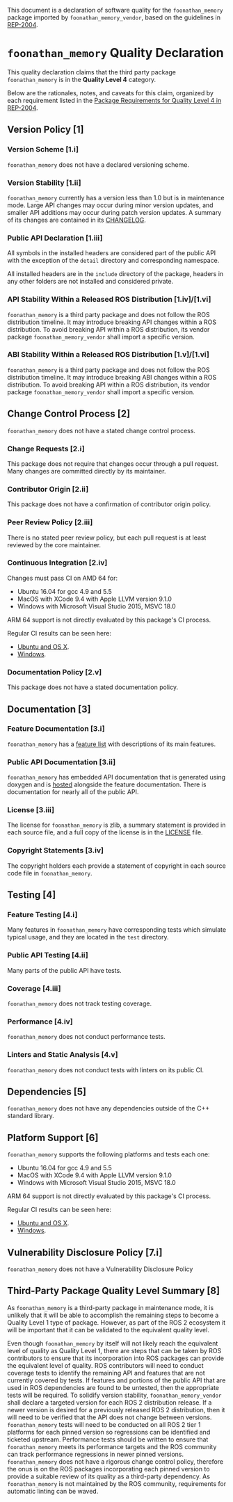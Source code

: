 This document is a declaration of software quality for the `foonathan_memory` package imported by `foonathan_memory_vendor`, based on the guidelines in [REP-2004](https://www.ros.org/reps/rep-2004.html).

# `foonathan_memory` Quality Declaration

This quality declaration claims that the third party package `foonathan_memory` is in the **Quality Level 4** category.

Below are the rationales, notes, and caveats for this claim, organized by each requirement listed in the [Package Requirements for Quality Level 4 in REP-2004](https://www.ros.org/reps/rep-2004.html).

## Version Policy [1]

### Version Scheme [1.i]

`foonathan_memory` does not have a declared versioning scheme.

### Version Stability [1.ii]

`foonathan_memory` currently has a version less than 1.0 but is in maintenance mode.
Large API changes may occur during minor version updates, and smaller API additions may occur during patch version updates.
A summary of its changes are contained in its [CHANGELOG](https://github.com/foonathan/memory/blob/master/CHANGELOG.MD).

### Public API Declaration [1.iii]

All symbols in the installed headers are considered part of the public API with the exception of the `detail` directory and corresponding namespace.

All installed headers are in the `include` directory of the package, headers in any other folders are not installed and considered private.

### API Stability Within a Released ROS Distribution [1.iv]/[1.vi]

`foonathan_memory` is a third party package and does not follow the ROS distribution timeline.
It may introduce breaking API changes within a ROS distribution.
To avoid breaking API within a ROS distribution, its vendor package `foonathan_memory_vendor` shall import a specific version.

### ABI Stability Within a Released ROS Distribution [1.v]/[1.vi]

`foonathan_memory` is a third party package and does not follow the ROS distribution timeline.
It may introduce breaking ABI changes within a ROS distribution.
To avoid breaking API within a ROS distribution, its vendor package `foonathan_memory_vendor` shall import a specific version.

## Change Control Process [2]

`foonathan_memory` does not have a stated change control process.

### Change Requests [2.i]

This package does not require that changes occur through a pull request.
Many changes are committed directly by its maintainer.

### Contributor Origin [2.ii]

This package does not have a confirmation of contributor origin policy.

### Peer Review Policy [2.iii]

There is no stated peer review policy, but each pull request is at least reviewed by the core maintainer.

### Continuous Integration [2.iv]

Changes must pass CI on AMD 64 for:
- Ubuntu 16.04 for gcc 4.9 and 5.5
- MacOS with XCode 9.4 with Apple LLVM version 9.1.0
- Windows with Microsoft Visual Studio 2015, MSVC 18.0

ARM 64 support is not directly evaluated by this package's CI process.

Regular CI results can be seen here:
* [Ubuntu and OS X](https://travis-ci.org/github/foonathan/memory).
* [Windows](https://ci.appveyor.com/project/foonathan/memory/branch/master).

### Documentation Policy [2.v]

This package does not have a stated documentation policy.

## Documentation [3]

### Feature Documentation [3.i]

`foonathan_memory` has a [feature list](https://foonathan.net/memory/index.html) with descriptions of its main features.

### Public API Documentation [3.ii]

`foonathan_memory` has embedded API documentation that is generated using doxygen and is [hosted](https://foonathan.net/memory/index.html) alongside the feature documentation.
There is documentation for nearly all of the public API.

### License [3.iii]

The license for `foonathan_memory` is zlib, a summary statement is provided in each source file, and a full copy of the license is in the [LICENSE](https://raw.githubusercontent.com/foonathan/memory/master/LICENSE) file.

### Copyright Statements [3.iv]

The copyright holders each provide a statement of copyright in each source code file in `foonathan_memory`.

## Testing [4]

### Feature Testing [4.i]

Many features in `foonathan_memory` have corresponding tests which simulate typical usage, and they are located in the `test` directory.

### Public API Testing [4.ii]

Many parts of the public API have tests.

### Coverage [4.iii]

`foonathan_memory` does not track testing coverage.

### Performance [4.iv]

`foonathan_memory` does not conduct performance tests.

### Linters and Static Analysis [4.v]

`foonathan_memory` does not conduct tests with linters on its public CI.

## Dependencies [5]

`foonathan_memory` does not have any dependencies outside of the C++ standard library.

## Platform Support [6]

`foonathan_memory` supports the following platforms and tests each one:
- Ubuntu 16.04 for gcc 4.9 and 5.5
- MacOS with XCode 9.4 with Apple LLVM version 9.1.0
- Windows with Microsoft Visual Studio 2015, MSVC 18.0

ARM 64 support is not directly evaluated by this package's CI process.

Regular CI results can be seen here:
* [Ubuntu and OS X](https://travis-ci.org/github/foonathan/memory).
* [Windows](https://ci.appveyor.com/project/foonathan/memory/branch/master).

## Vulnerability Disclosure Policy [7.i]

`foonathan_memory` does not have a Vulnerability Disclosure Policy


## Third-Party Package Quality Level Summary [8]

As `foonathan_memory` is a third-party package in maintenance mode, it is unlikely that it will be able to accomplish the remaining steps to become a Quality Level 1 type of package.
However, as part of the ROS 2 ecosystem it will be important that it can be validated to the equivalent quality level.

Even though `foonathan_memory` by itself will not likely reach the equivalent level of quality as Quality Level 1, there are steps that can be taken by ROS contributors to ensure that its incorporation into ROS packages can provide the equivalent level of quality.
ROS contributors will need to conduct coverage tests to identify the remaining API and features that are not currently covered by tests.
If features and portions of the public API that are used in ROS dependencies are found to be untested, then the appropriate tests will be required.
To solidify version stability, `foonathan_memory_vendor` shall declare a targeted version for each ROS 2 distribution release.
If a newer version is desired for a previously released ROS 2 distribution, then it will need to be verified that the API does not change between versions.
`foonathan_memory` tests will need to be conducted on all ROS 2 tier 1 platforms for each pinned version so regressions can be identified and ticketed upstream.
Performance tests should be written to ensure that `foonathan_memory` meets its performance targets and the ROS community can track performance regressions in newer pinned versions.
`foonathan_memory` does not have a rigorous change control policy, therefore the onus is on the ROS packages incorporating each pinned version to provide a suitable review of its quality as a third-party dependency. As `foonathan_memory` is not maintained by the ROS community, requirements for automatic linting can be waved.
